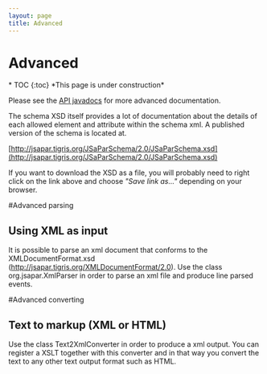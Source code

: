 ```yaml
---
layout: page
title: Advanced
---
```

<h1>Advanced</h1>
* TOC
{:toc}
*This page is under construction*

Please see the [API javadocs](api) for more advanced documentation.

The schema XSD itself provides
a lot of documentation about the details of each allowed element and attribute within the schema xml. A published version
of the schema is located at. 

[http://jsapar.tigris.org/JSaParSchema/2.0/JSaParSchema.xsd](http://jsapar.tigris.org/JSaParSchema/2.0/JSaParSchema.xsd)

If you want to download the XSD as a file, you will probably need to right click on the link above and choose *"Save link as..."* depending on your browser.

#Advanced parsing
## Using XML as input
It is possible to parse an xml document that conforms to the XMLDocumentFormat.xsd (http://jsapar.tigris.org/XMLDocumentFormat/2.0).
Use the class org.jsapar.XmlParser in order to parse an xml file and produce line parsed events.

#Advanced converting
## Text to markup (XML or HTML)
Use the class Text2XmlConverter in order to produce a xml output. You can register a XSLT together with this converter and in
that way you convert the text to any other text output format such as HTML.
